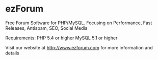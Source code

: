 ezForum
=======

Free Forum Software for PHP/MySQL. Focusing on Performance, Fast Releases, Antispam, SEO, Social Media


Requirements:
PHP 5.4 or higher
MySQL 5.1 or higher

Visit our website at http://www.ezforum.com for more information and details